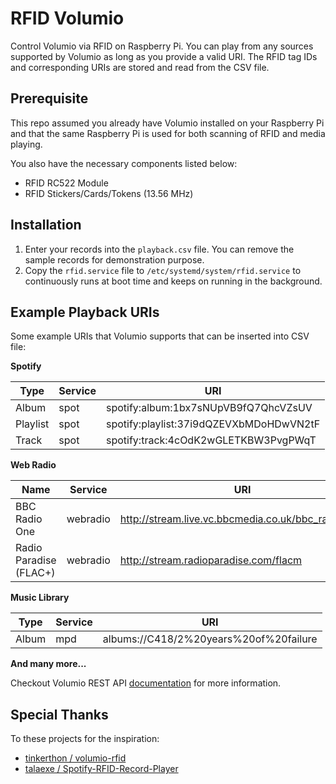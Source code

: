 # RFID Volumio

Control Volumio via RFID on Raspberry Pi. You can play from any sources supported by Volumio as long as you provide a valid URI. The RFID tag IDs and corresponding URIs are stored and read from the CSV file.

## Prerequisite

This repo assumed you already have Volumio installed on your Raspberry Pi and that the same Raspberry Pi is used for both scanning of RFID and media playing.

You also have the necessary components listed below:

- RFID RC522 Module
- RFID Stickers/Cards/Tokens (13.56 MHz)

## Installation

1. Enter your records into the `playback.csv` file. You can remove the sample records for demonstration purpose.
2. Copy the `rfid.service` file to `/etc/systemd/system/rfid.service` to continuously runs at boot time and keeps on running in the background.

## Example Playback URIs

Some example URIs that Volumio supports that can be inserted into CSV file:

**Spotify**

| Type     | Service | URI                                     |
| -------- | ------- | --------------------------------------- |
| Album    | spot    | spotify:album:1bx7sNUpVB9fQ7QhcVZsUV    |
| Playlist | spot    | spotify:playlist:37i9dQZEVXbMDoHDwVN2tF |
| Track    | spot    | spotify:track:4cOdK2wGLETKBW3PvgPWqT    |

**Web Radio**

| Name                   | Service  | URI                                                |
| ---------------------- | -------- | -------------------------------------------------- |
| BBC Radio One          | webradio | http://stream.live.vc.bbcmedia.co.uk/bbc_radio_one |
| Radio Paradise (FLAC+) | webradio | http://stream.radioparadise.com/flacm              |

**Music Library**

| Type  | Service | URI                                    |
| ----- | ------- | -------------------------------------- |
| Album | mpd     | albums://C418/2%20years%20of%20failure |

**And many more...**

Checkout Volumio REST API [documentation](https://volumio.github.io/docs/API/REST_API.htm) for more information.

## Special Thanks

To these projects for the inspiration:

- [tinkerthon / volumio-rfid](https://github.com/tinkerthon/volumio-rfid)
- [talaexe / Spotify-RFID-Record-Player](https://github.com/talaexe/Spotify-RFID-Record-Player)
